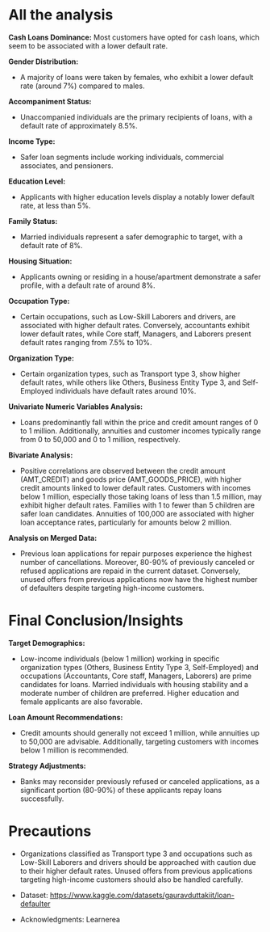 # All the analysis

**Cash Loans Dominance:** Most customers have opted for cash loans, which seem to be associated with a lower default rate.

**Gender Distribution:**
- A majority of loans were taken by females, who exhibit a lower default rate (around 7%) compared to males.

**Accompaniment Status:**
- Unaccompanied individuals are the primary recipients of loans, with a default rate of approximately 8.5%.

**Income Type:**
- Safer loan segments include working individuals, commercial associates, and pensioners.

**Education Level:**
- Applicants with higher education levels display a notably lower default rate, at less than 5%.

**Family Status:**
- Married individuals represent a safer demographic to target, with a default rate of 8%.

**Housing Situation:**
- Applicants owning or residing in a house/apartment demonstrate a safer profile, with a default rate of around 8%.

**Occupation Type:**
- Certain occupations, such as Low-Skill Laborers and drivers, are associated with higher default rates. Conversely, accountants exhibit lower default rates, while Core staff, Managers, and Laborers present default rates ranging from 7.5% to 10%.

**Organization Type:**
- Certain organization types, such as Transport type 3, show higher default rates, while others like Others, Business Entity Type 3, and Self-Employed individuals have default rates around 10%.

**Univariate Numeric Variables Analysis:**
- Loans predominantly fall within the price and credit amount ranges of 0 to 1 million. Additionally, annuities and customer incomes typically range from 0 to 50,000 and 0 to 1 million, respectively.

**Bivariate Analysis:**
- Positive correlations are observed between the credit amount (AMT_CREDIT) and goods price (AMT_GOODS_PRICE), with higher credit amounts linked to lower default rates. Customers with incomes below 1 million, especially those taking loans of less than 1.5 million, may exhibit higher default rates. Families with 1 to fewer than 5 children are safer loan candidates. Annuities of 100,000 are associated with higher loan acceptance rates, particularly for amounts below 2 million.

**Analysis on Merged Data:**
- Previous loan applications for repair purposes experience the highest number of cancellations. Moreover, 80-90% of previously canceled or refused applications are repaid in the current dataset. Conversely, unused offers from previous applications now have the highest number of defaulters despite targeting high-income customers.

# Final Conclusion/Insights

**Target Demographics:**
- Low-income individuals (below 1 million) working in specific organization types (Others, Business Entity Type 3, Self-Employed) and occupations (Accountants, Core staff, Managers, Laborers) are prime candidates for loans. Married individuals with housing stability and a moderate number of children are preferred. Higher education and female applicants are also favorable.

**Loan Amount Recommendations:**
- Credit amounts should generally not exceed 1 million, while annuities up to 50,000 are advisable. Additionally, targeting customers with incomes below 1 million is recommended.

**Strategy Adjustments:**
- Banks may reconsider previously refused or canceled applications, as a significant portion (80-90%) of these applicants repay loans successfully.

# Precautions

- Organizations classified as Transport type 3 and occupations such as Low-Skill Laborers and drivers should be approached with caution due to their higher default rates. Unused offers from previous applications targeting high-income customers should also be handled carefully.

- Dataset: https://www.kaggle.com/datasets/gauravduttakiit/loan-defaulter
- Acknowledgments: Learnerea
